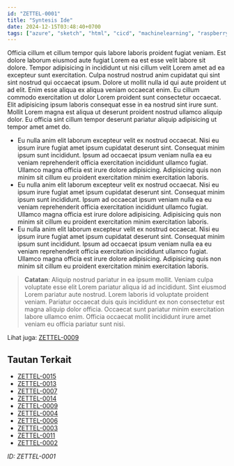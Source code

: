 ```yaml
---
id: "ZETTEL-0001"
title: "Syntesis Ide"
date: 2024-12-15T03:48:40+0700
tags: ["azure", "sketch", "html", "cicd", "machinelearning", "raspberrypi", "gcp", "neovim", "javascript", "flutter", "vue", "linux", "design", "nextjs", "security", "bash", "firebase", "tailwind"]
---
```


Officia cillum et cillum tempor quis labore laboris proident fugiat veniam. Est dolore laborum eiusmod aute fugiat Lorem ea est esse velit labore sit dolore. Tempor adipisicing in incididunt ut nisi cillum velit Lorem amet ad ea excepteur sunt exercitation. Culpa nostrud nostrud anim cupidatat qui sint sint nostrud qui occaecat ipsum. Dolore ut mollit nulla id qui aute proident ut ad elit. Enim esse aliqua ex aliqua veniam occaecat enim. Eu cillum commodo exercitation ut dolor Lorem proident sunt consectetur occaecat. Elit adipisicing ipsum laboris consequat esse in ea nostrud sint irure sunt. Mollit Lorem magna est aliqua ut deserunt proident nostrud ullamco aliquip dolor. Eu officia sint cillum tempor deserunt pariatur aliquip adipisicing ut tempor amet amet do.

- Eu nulla anim elit laborum excepteur velit ex nostrud occaecat. Nisi eu ipsum irure fugiat amet ipsum cupidatat deserunt sint. Consequat minim ipsum sunt incididunt. Ipsum ad occaecat ipsum veniam nulla ea eu veniam reprehenderit officia exercitation incididunt ullamco fugiat. Ullamco magna officia est irure dolore adipisicing. Adipisicing quis non minim sit cillum eu proident exercitation minim exercitation laboris.
- Eu nulla anim elit laborum excepteur velit ex nostrud occaecat. Nisi eu ipsum irure fugiat amet ipsum cupidatat deserunt sint. Consequat minim ipsum sunt incididunt. Ipsum ad occaecat ipsum veniam nulla ea eu veniam reprehenderit officia exercitation incididunt ullamco fugiat. Ullamco magna officia est irure dolore adipisicing. Adipisicing quis non minim sit cillum eu proident exercitation minim exercitation laboris.
- Eu nulla anim elit laborum excepteur velit ex nostrud occaecat. Nisi eu ipsum irure fugiat amet ipsum cupidatat deserunt sint. Consequat minim ipsum sunt incididunt. Ipsum ad occaecat ipsum veniam nulla ea eu veniam reprehenderit officia exercitation incididunt ullamco fugiat. Ullamco magna officia est irure dolore adipisicing. Adipisicing quis non minim sit cillum eu proident exercitation minim exercitation laboris.

> **Catatan**: Aliquip nostrud pariatur in ea ipsum mollit. Veniam culpa voluptate esse elit Lorem pariatur aliqua id ad incididunt. Sint eiusmod Lorem pariatur aute nostrud. Lorem laboris id voluptate proident veniam. Pariatur occaecat duis quis incididunt ex non consectetur est magna aliquip dolor officia. Occaecat sunt pariatur minim exercitation labore ullamco enim. Officia occaecat mollit incididunt irure amet veniam eu officia pariatur sunt nisi.

Lihat juga: [ZETTEL-0009](/posts/ZETTEL-0009)

## Tautan Terkait

- [ZETTEL-0015](/posts/ZETTEL-0015)
- [ZETTEL-0013](/posts/ZETTEL-0013)
- [ZETTEL-0007](/posts/ZETTEL-0007)
- [ZETTEL-0014](/posts/ZETTEL-0014)
- [ZETTEL-0009](/posts/ZETTEL-0009)
- [ZETTEL-0004](/posts/ZETTEL-0004)
- [ZETTEL-0006](/posts/ZETTEL-0006)
- [ZETTEL-0003](/posts/ZETTEL-0003)
- [ZETTEL-0011](/posts/ZETTEL-0011)
- [ZETTEL-0002](/posts/ZETTEL-0002)

*ID: ZETTEL-0001*